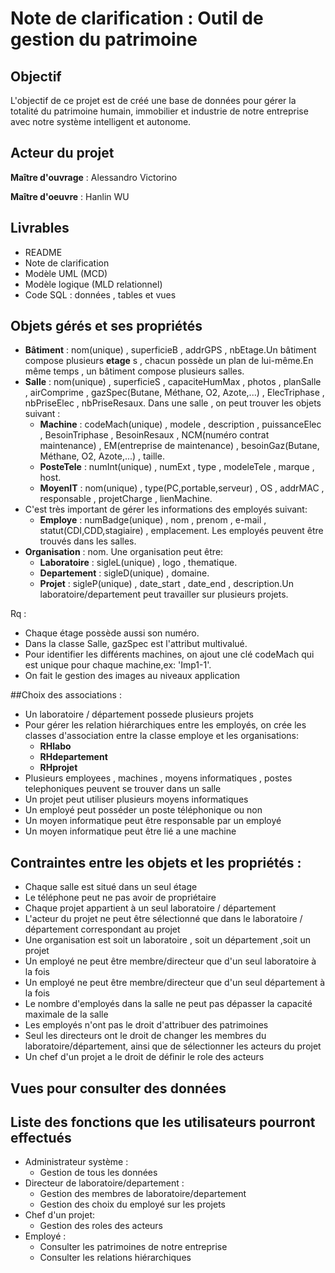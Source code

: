 # Note de clarification : Outil de gestion du patrimoine

## Objectif
L'objectif de ce projet est de créé une base de données pour gérer la totalité du patrimoine humain, immobilier et industrie de notre entreprise avec notre système intelligent et autonome.

## Acteur du projet
__Maître d'ouvrage__ : Alessandro Victorino

__Maître d'oeuvre__ : Hanlin WU

## Livrables
 - README
 - Note de clarification
 - Modèle UML (MCD)
 - Modèle logique (MLD relationnel)
 - Code SQL : données , tables et vues

## Objets gérés et ses propriétés
* __Bâtiment__ : nom(unique) , superficieB , addrGPS , nbEtage.Un bâtiment compose plusieurs __etage__ s , chacun possède un plan de lui-même.En même temps , un bâtiment compose plusieurs salles.
* __Salle__ : nom(unique) , superficieS , capaciteHumMax , photos , planSalle , airComprime , gazSpec(Butane, Méthane, O2, Azote,...) , ElecTriphase , nbPriseElec , nbPriseResaux. Dans une salle , on peut trouver les objets suivant :
  * __Machine__ : codeMach(unique) , modele , description , puissanceElec , BesoinTriphase , BesoinResaux , NCM(numéro contrat maintenance) , EM(entreprise de maintenance) , besoinGaz(Butane, Méthane, O2, Azote,...) , taille.
  * __PosteTele__ : numInt(unique) , numExt , type , modeleTele , marque , host.
  * __MoyenIT__ : nom(unique) , type(PC,portable,serveur) , OS , addrMAC , responsable , projetCharge , lienMachine.
* C'est très important de gérer les informations des employés suivant:
  * __Employe__ : numBadge(unique) , nom , prenom , e-mail , statut(CDI,CDD,stagiaire) , emplacement. Les employés peuvent être trouvés dans les salles.
* __Organisation__ : nom. Une organisation peut être:
  * __Laboratoire__ : sigleL(unique) , logo , thematique.
  * __Departement__ : sigleD(unique) , domaine.
  * __Projet__ : sigleP(unique) , date_start , date_end , description.Un laboratoire/departement peut travailler sur plusieurs projets.


Rq :
* Chaque étage possède aussi son numéro.
* Dans la classe Salle, gazSpec est l'attribut multivalué.
* Pour identifier les différents machines, on ajout une clé codeMach qui est unique pour chaque machine,ex: 'Imp1-1'.
* On fait le gestion des images au niveaux application

##Choix des associations :
* Un laboratoire / département possede plusieurs projets
* Pour gérer les relation hiérarchiques entre les employés, on crée les classes d'association entre la classe employe et les organisations:
  * __RHlabo__
  * __RHdepartement__
  * __RHprojet__
* Plusieurs employees , machines , moyens informatiques , postes telephoniques peuvent se trouver dans un salle
* Un projet peut utiliser plusieurs moyens informatiques
* Un employé peut posséder un poste téléphonique ou non
* Un moyen informatique peut être responsable par un employé
* Un moyen informatique peut être lié a une machine

## Contraintes entre les objets et les propriétés :
* Chaque salle est situé dans un seul étage
* Le téléphone peut ne pas avoir de propriétaire
* Chaque projet appartient à un seul laboratoire / département
* L'acteur du projet ne peut être sélectionné que dans le laboratoire / département correspondant au projet
* Une organisation est soit un laboratoire , soit un département ,soit un projet
* Un employé ne peut être membre/directeur que d'un seul laboratoire à la fois
* Un employé ne peut être membre/directeur que d'un seul département à la fois
* Le nombre d'employés dans la salle ne peut pas dépasser la capacité maximale de la salle
* Les employés n'ont pas le droit d'attribuer des patrimoines
* Seul les directeurs ont le droit de changer les membres du laboratoire/département, ainsi que de sélectionner les acteurs du projet
* Un chef d'un projet a le droit de définir le role des acteurs

## Vues pour consulter des données

## Liste des fonctions que les utilisateurs pourront effectués
 * Administrateur système :
      - Gestion de tous les données
 * Directeur de laboratoire/departement :
      - Gestion des membres de laboratoire/departement
      - Gestion des choix du employé sur les projets
 * Chef d'un projet:
      - Gestion des roles des acteurs
 * Employé :
      - Consulter les patrimoines de notre entreprise
      - Consulter les relations hiérarchiques
